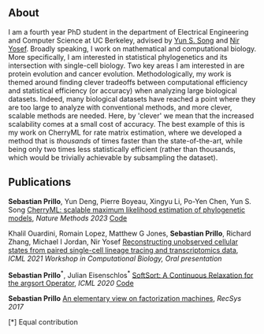 ## About

I am a fourth year PhD student in the department of Electrical Engineering and Computer Science at UC Berkeley, advised by [Yun S. Song](http://people.eecs.berkeley.edu/~yss/) and [Nir Yosef](https://niryosef.wordpress.com/group/).
Broadly speaking, I work on mathematical and computational biology.
More specifically, I am interested in statistical phylogenetics and its intersection with single-cell biology.
Two key areas I am interested in are protein evolution and cancer evolution.
Methodologically, my work is themed around finding clever tradeoffs between computational efficiency and statistical efficiency (or accuracy) when analyzing large biological datasets.
Indeed, many biological datasets have reached a point where they are too large to analyze with conventional methods, and more clever, scalable methods are needed.
Here, by 'clever' we mean that the increased scalability comes at a small cost of accuracy.
The best example of this is my work on CherryML for rate matrix estimation, where we developed a method that is _thousands_ of times faster than the state-of-the-art, while being only two times less statistically efficient (rather than thousands, which would be trivially achievable by subsampling the dataset).

## Publications

**Sebastian Prillo**, Yun Deng, Pierre Boyeau, Xingyu Li, Po-Yen Chen, Yun S. Song [CherryML: scalable maximum likelihood estimation of phylogenetic models](https://rdcu.be/dfGuF), *Nature Methods 2023* [Code](https://github.com/songlab-cal/CherryML)

Khalil Ouardini, Romain Lopez, Matthew G Jones, **Sebastian Prillo**, Richard Zhang, Michael I Jordan, Nir Yosef [Reconstructing unobserved cellular states from paired single-cell lineage tracing and transcriptomics data](https://www.biorxiv.org/content/10.1101/2021.05.28.446021v1), *ICML 2021 Workshop in Computational Biology, Oral presentation*

**Sebastian Prillo**<sup>\*</sup>, Julian Eisenschlos<sup>\*</sup> [SoftSort: A Continuous Relaxation for the argsort Operator](https://arxiv.org/abs/2006.16038), *ICML 2020* [Code](https://github.com/sprillo/softsort)

**Sebastian Prillo** [An elementary view on factorization machines](https://dl.acm.org/doi/abs/10.1145/3109859.3109892), *RecSys 2017*

[\*] Equal contribution
